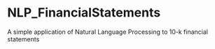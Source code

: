 # NLP_FinancialStatements
A simple application of Natural Language Processing to 10-k financial statements
